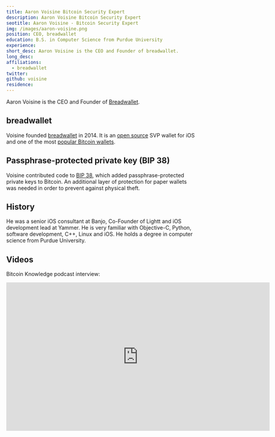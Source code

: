 ```yaml
---
title: Aaron Voisine Bitcoin Security Expert
description: Aaron Voisine Bitcoin Security Expert
seotitle: Aaron Voisine - Bitcoin Security Expert
img: /images/aaron-voisine.png
position: CEO, breadwallet
education: B.S. in Computer Science from Purdue University
experience:
short_desc: Aaron Voisine is the CEO and Founder of breadwallet.
long_desc:
affiliations:
  - breadwallet
twitter:
github: voisine
residence:
---
```

Aaron Voisine is the CEO and Founder of <a href="/breadwallet/">Breadwallet</a>.

## breadwallet

Voisine founded [breadwallet](http://breadwallet.com/) in 2014. It is an [open source](https://github.com/voisine/breadwallet) SVP wallet for iOS and one of the most [popular Bitcoin wallets](/en/find-the-best-bitcoin-wallet/).

## Passphrase-protected private key (BIP 38)

Voisine contributed code to [BIP 38](https://github.com/bitcoin/bips/blob/master/bip-0038.mediawiki), which added passphrase-protected private keys to Bitcoin. An additional layer of protection for paper wallets was needed in order to prevent against physical theft.

## History

He was a senior iOS consultant at Banjo, Co-Founder of Lightt and iOS development lead at Yammer. He is very familiar with Objective-C, Python, software development, C++, Linux and iOS. He holds a degree in computer science from Purdue University.

## Videos

Bitcoin Knowledge podcast interview:

<iframe width="700" height="394" src="https://www.youtube.com/embed/B0GLZOM6V4c" frameborder="0" allowfullscreen></iframe>
